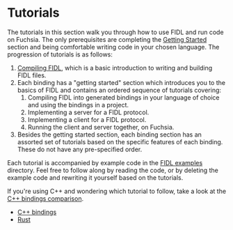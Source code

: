 # Tutorials

The tutorials in this section walk you through how to use FIDL and run code on
Fuchsia. The only prerequisites are completing the [Getting
Started][getting-started] section and being comfortable writing code in your
chosen language. The progression of tutorials is as follows:

1. [Compiling FIDL][compiling-fidl], which is a basic introduction to writing
   and building FIDL files.
2. Each binding has a "getting started" section which introduces you to the
   basics of FIDL and contains an ordered sequence of tutorials covering:
    1. Compiling FIDL into generated bindings in your language of choice and
       using the bindings in a project.
    2. Implementing a server for a FIDL protocol.
    3. Implementing a client for a FIDL protocol.
    4. Running the client and server together, on Fuchsia.
3. Besides the getting started section, each binding section has an assorted set
   of tutorials based on the specific features of each binding. These do not
   have any pre-specified order.

Each tutorial is accompanied by example code in the [FIDL examples][examples]
directory. Feel free to follow along by reading the code, or by deleting the
example code and rewriting it yourself based on the tutorials.

If you're using C++ and wondering which tutorial to follow, take a look
at the [C++ bindings comparison][c-family].

  * [C++ bindings][cpp]
  * [Rust][rust]

<!-- xrefs -->
[getting-started]: /docs/get-started/README.md
[fidl-concepts]: /docs/concepts/fidl/overview.md
[compiling-fidl]: /docs/development/languages/fidl/tutorials/fidl.md
[cpp]: cpp/README.md
[rust]: rust/README.md
[c]: /docs/development/languages/fidl/tutorials/tutorial-c.md
[c-family]: /docs/development/languages/fidl/guides/c-family-comparison.md
[examples]: /examples/fidl
